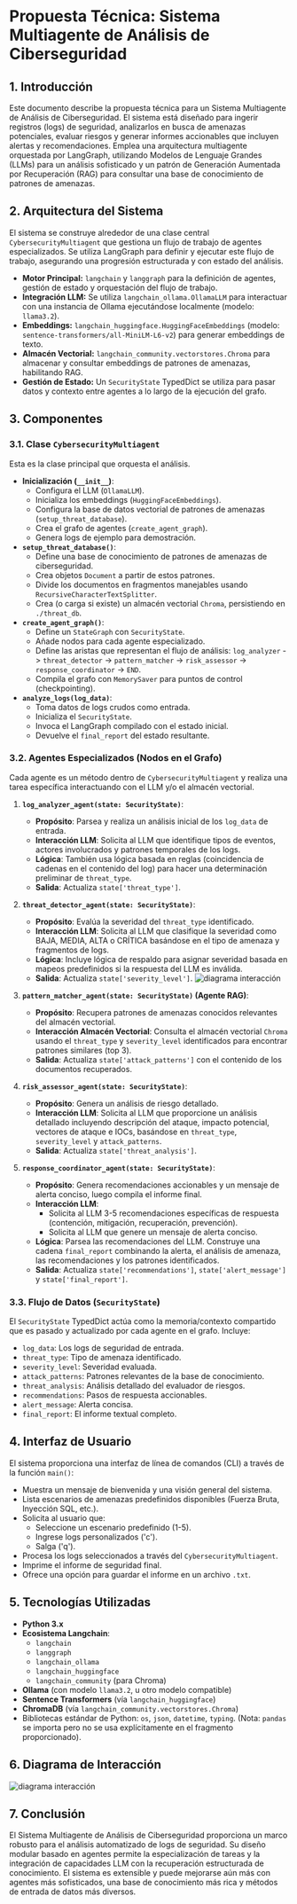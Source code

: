 # Propuesta Técnica: Sistema Multiagente de Análisis de Ciberseguridad

## 1. Introducción

Este documento describe la propuesta técnica para un Sistema Multiagente de Análisis de Ciberseguridad. El sistema está diseñado para ingerir registros (logs) de seguridad, analizarlos en busca de amenazas potenciales, evaluar riesgos y generar informes accionables que incluyen alertas y recomendaciones. Emplea una arquitectura multiagente orquestada por LangGraph, utilizando Modelos de Lenguaje Grandes (LLMs) para un análisis sofisticado y un patrón de Generación Aumentada por Recuperación (RAG) para consultar una base de conocimiento de patrones de amenazas.

## 2. Arquitectura del Sistema

El sistema se construye alrededor de una clase central `CybersecurityMultiagent` que gestiona un flujo de trabajo de agentes especializados. Se utiliza LangGraph para definir y ejecutar este flujo de trabajo, asegurando una progresión estructurada y con estado del análisis.

*   **Motor Principal:** `langchain` y `langgraph` para la definición de agentes, gestión de estado y orquestación del flujo de trabajo.
*   **Integración LLM:** Se utiliza `langchain_ollama.OllamaLLM` para interactuar con una instancia de Ollama ejecutándose localmente (modelo: `llama3.2`).
*   **Embeddings:** `langchain_huggingface.HuggingFaceEmbeddings` (modelo: `sentence-transformers/all-MiniLM-L6-v2`) para generar embeddings de texto.
*   **Almacén Vectorial:** `langchain_community.vectorstores.Chroma` para almacenar y consultar embeddings de patrones de amenazas, habilitando RAG.
*   **Gestión de Estado:** Un `SecurityState` TypedDict se utiliza para pasar datos y contexto entre agentes a lo largo de la ejecución del grafo.

## 3. Componentes

### 3.1. Clase `CybersecurityMultiagent`

Esta es la clase principal que orquesta el análisis.
*   **Inicialización (`__init__`)**:
    *   Configura el LLM (`OllamaLLM`).
    *   Inicializa los embeddings (`HuggingFaceEmbeddings`).
    *   Configura la base de datos vectorial de patrones de amenazas (`setup_threat_database`).
    *   Crea el grafo de agentes (`create_agent_graph`).
    *   Genera logs de ejemplo para demostración.
*   **`setup_threat_database()`**:
    *   Define una base de conocimiento de patrones de amenazas de ciberseguridad.
    *   Crea objetos `Document` a partir de estos patrones.
    *   Divide los documentos en fragmentos manejables usando `RecursiveCharacterTextSplitter`.
    *   Crea (o carga si existe) un almacén vectorial `Chroma`, persistiendo en `./threat_db`.
*   **`create_agent_graph()`**:
    *   Define un `StateGraph` con `SecurityState`.
    *   Añade nodos para cada agente especializado.
    *   Define las aristas que representan el flujo de análisis:
        `log_analyzer` -> `threat_detector` -> `pattern_matcher` -> `risk_assessor` -> `response_coordinator` -> `END`.
    *   Compila el grafo con `MemorySaver` para puntos de control (checkpointing).
*   **`analyze_logs(log_data)`**:
    *   Toma datos de logs crudos como entrada.
    *   Inicializa el `SecurityState`.
    *   Invoca el LangGraph compilado con el estado inicial.
    *   Devuelve el `final_report` del estado resultante.

### 3.2. Agentes Especializados (Nodos en el Grafo)

Cada agente es un método dentro de `CybersecurityMultiagent` y realiza una tarea específica interactuando con el LLM y/o el almacén vectorial.

1.  **`log_analyzer_agent(state: SecurityState)`**:
    *   **Propósito**: Parsea y realiza un análisis inicial de los `log_data` de entrada.
    *   **Interacción LLM**: Solicita al LLM que identifique tipos de eventos, actores involucrados y patrones temporales de los logs.
    *   **Lógica**: También usa lógica basada en reglas (coincidencia de cadenas en el contenido del log) para hacer una determinación preliminar de `threat_type`.
    *   **Salida**: Actualiza `state['threat_type']`.

2.  **`threat_detector_agent(state: SecurityState)`**:
    *   **Propósito**: Evalúa la severidad del `threat_type` identificado.
    *   **Interacción LLM**: Solicita al LLM que clasifique la severidad como BAJA, MEDIA, ALTA o CRÍTICA basándose en el tipo de amenaza y fragmentos de logs.
    *   **Lógica**: Incluye lógica de respaldo para asignar severidad basada en mapeos predefinidos si la respuesta del LLM es inválida.
    *   **Salida**: Actualiza `state['severity_level']`.
    ![diagrama interacción](./Assets/arquitectura.png)


3.  **`pattern_matcher_agent(state: SecurityState)` (Agente RAG)**:
    *   **Propósito**: Recupera patrones de amenazas conocidos relevantes del almacén vectorial.
    *   **Interacción Almacén Vectorial**: Consulta el almacén vectorial `Chroma` usando el `threat_type` y `severity_level` identificados para encontrar patrones similares (top 3).
    *   **Salida**: Actualiza `state['attack_patterns']` con el contenido de los documentos recuperados.

4.  **`risk_assessor_agent(state: SecurityState)`**:
    *   **Propósito**: Genera un análisis de riesgo detallado.
    *   **Interacción LLM**: Solicita al LLM que proporcione un análisis detallado incluyendo descripción del ataque, impacto potencial, vectores de ataque e IOCs, basándose en `threat_type`, `severity_level` y `attack_patterns`.
    *   **Salida**: Actualiza `state['threat_analysis']`.

5.  **`response_coordinator_agent(state: SecurityState)`**:
    *   **Propósito**: Genera recomendaciones accionables y un mensaje de alerta conciso, luego compila el informe final.
    *   **Interacción LLM**:
        *   Solicita al LLM 3-5 recomendaciones específicas de respuesta (contención, mitigación, recuperación, prevención).
        *   Solicita al LLM que genere un mensaje de alerta conciso.
    *   **Lógica**: Parsea las recomendaciones del LLM. Construye una cadena `final_report` combinando la alerta, el análisis de amenaza, las recomendaciones y los patrones identificados.
    *   **Salida**: Actualiza `state['recommendations']`, `state['alert_message']` y `state['final_report']`.

### 3.3. Flujo de Datos (`SecurityState`)

El `SecurityState` TypedDict actúa como la memoria/contexto compartido que es pasado y actualizado por cada agente en el grafo. Incluye:
*   `log_data`: Los logs de seguridad de entrada.
*   `threat_type`: Tipo de amenaza identificado.
*   `severity_level`: Severidad evaluada.
*   `attack_patterns`: Patrones relevantes de la base de conocimiento.
*   `threat_analysis`: Análisis detallado del evaluador de riesgos.
*   `recommendations`: Pasos de respuesta accionables.
*   `alert_message`: Alerta concisa.
*   `final_report`: El informe textual completo.

## 4. Interfaz de Usuario

El sistema proporciona una interfaz de línea de comandos (CLI) a través de la función `main()`:
*   Muestra un mensaje de bienvenida y una visión general del sistema.
*   Lista escenarios de amenazas predefinidos disponibles (Fuerza Bruta, Inyección SQL, etc.).
*   Solicita al usuario que:
    *   Seleccione un escenario predefinido (1-5).
    *   Ingrese logs personalizados ('c').
    *   Salga ('q').
*   Procesa los logs seleccionados a través del `CybersecurityMultiagent`.
*   Imprime el informe de seguridad final.
*   Ofrece una opción para guardar el informe en un archivo `.txt`.

## 5. Tecnologías Utilizadas

*   **Python 3.x**
*   **Ecosistema Langchain**:
    *   `langchain`
    *   `langgraph`
    *   `langchain_ollama`
    *   `langchain_huggingface`
    *   `langchain_community` (para Chroma)
*   **Ollama** (con modelo `llama3.2`, u otro modelo compatible)
*   **Sentence Transformers** (vía `langchain_huggingface`)
*   **ChromaDB** (vía `langchain_community.vectorstores.Chroma`)
*   Bibliotecas estándar de Python: `os`, `json`, `datetime`, `typing`. (Nota: `pandas` se importa pero no se usa explícitamente en el fragmento proporcionado).


## 6. Diagrama de Interacción
![diagrama interacción](./Assets/interaccion.png)

## 7. Conclusión

El Sistema Multiagente de Análisis de Ciberseguridad proporciona un marco robusto para el análisis automatizado de logs de seguridad. Su diseño modular basado en agentes permite la especialización de tareas y la integración de capacidades LLM con la recuperación estructurada de conocimiento. El sistema es extensible y puede mejorarse aún más con agentes más sofisticados, una base de conocimiento más rica y métodos de entrada de datos más diversos.

